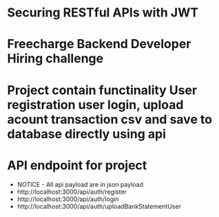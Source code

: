 # Securing RESTful APIs with JWT

# Freecharge Backend Developer Hiring challenge
#  Project contain functinality User registration user login, upload acount transaction csv and save to database directly using api
# API endpoint for project
- NOTICE - All api payload are in json payload
- http://localhost:3000/api/auth/register
- http://localhost:3000/api/auth/login
- http://localhost:3000/api/auth/uploadBankStatementUser

